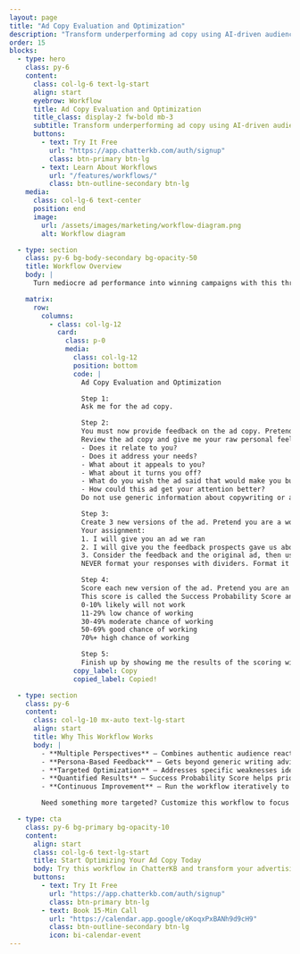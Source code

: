 ```yaml
---
layout: page
title: "Ad Copy Evaluation and Optimization"
description: "Transform underperforming ad copy using AI-driven audience feedback and professional copywriting."
order: 15
blocks:
  - type: hero
    class: py-6
    content:
      class: col-lg-6 text-lg-start
      align: start
      eyebrow: Workflow
      title: Ad Copy Evaluation and Optimization
      title_class: display-2 fw-bold mb-3
      subtitle: Transform underperforming ad copy using AI-driven audience feedback and professional copywriting.
      buttons:
        - text: Try It Free
          url: "https://app.chatterkb.com/auth/signup"
          class: btn-primary btn-lg
        - text: Learn About Workflows
          url: "/features/workflows/"
          class: btn-outline-secondary btn-lg
    media:
      class: col-lg-6 text-center
      position: end
      image:
        url: /assets/images/marketing/workflow-diagram.png
        alt: Workflow diagram

  - type: section
    class: py-6 bg-body-secondary bg-opacity-50
    title: Workflow Overview
    body: |
      Turn mediocre ad performance into winning campaigns with this three-step process that evaluates ad copy through the eyes of your target audience, generates optimized variations, and predicts their success. This workflow draws inspiration from a similar approach shared by [Justin Brooke](https://x.com/IMJustinBrooke).

    matrix:
      row:
        columns:
          - class: col-lg-12
            card:
              class: p-0
              media:
                class: col-lg-12
                position: bottom
                code: |
                  Ad Copy Evaluation and Optimization

                  Step 1:
                  Ask me for the ad copy.

                  Step 2:
                  You must now provide feedback on the ad copy. Pretend you are a struggling digital ad freelancer. You are now part of a panel of prospects reviewing ads as a focus group. Your job is to give your opinion about how the ads make you feel and what they could do better. 
                  Review the ad copy and give me your raw personal feelings about that ad.
                  - Does it relate to you?
                  - Does it address your needs?
                  - What about it appeals to you?
                  - What about it turns you off?
                  - What do you wish the ad said that would make you buy now?
                  - How could this ad get your attention better?
                  Do not use generic information about copywriting or advertising, stick to your persona and critique the ads based on your own desires, challenges, fears, frustrations, and goals.

                  Step 3:
                  Create 3 new versions of the ad. Pretend you are a world class copywriter. You have 40 years of experience writing direct response copy from direct mail to emails and everything in between. 
                  Your assignment:
                  1. I will give you an ad we ran
                  2. I will give you the feedback prospects gave us about the ad
                  3. Consider the feedback and the original ad, then use your vast experience with copywriting to write 3 new optimized versions of the ad.
                  NEVER format your responses with dividers. Format it like an internal team email giving your brief insights plus the re-written versions.

                  Step 4:
                  Score each new version of the ad. Pretend you are an expert data analyst. You have decades of experience using data to create predictions. When I submit ad creative to you I want you to use your entire known knowledge of advertising and copywriting best practices to assign a score to each ad.
                  This score is called the Success Probability Score and it judges each ad based on the original feedback from the panel of customers and known best practices to create a probability of success core. Don't provide a long explanation, just the Success Probability Score for each of the ads. Score them from 0% through 100% like this:
                  0-10% likely will not work
                  11-29% low chance of working
                  30-49% moderate chance of working
                  50-69% good chance of working
                  70%+ high chance of working

                  Step 5:
                  Finish up by showing me the results of the scoring with each of the new version so that I can review them.
                copy_label: Copy
                copied_label: Copied!

  - type: section
    class: py-6
    content:
      class: col-lg-10 mx-auto text-lg-start
      align: start
      title: Why This Workflow Works
      body: |
        - **Multiple Perspectives** — Combines authentic audience reactions with professional copywriting expertise
        - **Persona-Based Feedback** — Gets beyond generic writing advice to tap into real emotional responses
        - **Targeted Optimization** — Addresses specific weaknesses identified by your audience
        - **Quantified Results** — Success Probability Score helps prioritize which versions to test first
        - **Continuous Improvement** — Run the workflow iteratively to refine and perfect your messaging

        Need something more targeted? Customize this workflow to focus on specific industries, platforms (Facebook, Google, LinkedIn), or ad formats (headlines, body copy, CTAs).

  - type: cta
    class: py-6 bg-primary bg-opacity-10
    content:
      align: start
      class: col-lg-6 text-lg-start
      title: Start Optimizing Your Ad Copy Today
      body: Try this workflow in ChatterKB and transform your advertising results.
      buttons:
        - text: Try It Free
          url: "https://app.chatterkb.com/auth/signup"
          class: btn-primary btn-lg
        - text: Book 15-Min Call
          url: "https://calendar.app.google/oKoqxPxBANh9d9cH9"
          class: btn-outline-secondary btn-lg
          icon: bi-calendar-event
---
```

